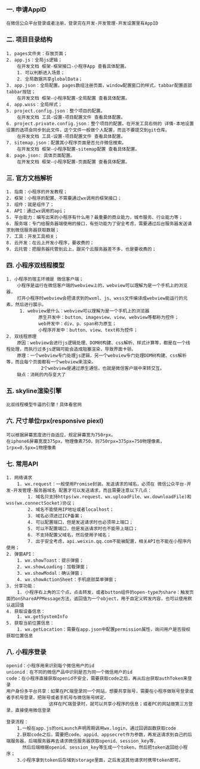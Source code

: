 ### 一. 申请AppID
    在微信公众平台登录或者注册，登录完在开发-开发管理-开发设置里有AppID

### 二. 项目目录结构
    1. pages文件夹：存放页面；
    2. app.js：全局js逻辑；
        在开发文档 框架-框架接口-小程序App 查看具体配置。
        1. 可以判断进入场景；
        2. 全局数据共享globalData；
    3. app.json：全局配置。pages数组注册页面，window配置窗口的样式，tabbar配置底部tabbar按钮；
        在开发文档 框架-小程序配置-全局配置 查看具体配置。
    4. app.wxss：全局样式；
    5. project.config.json：整个项目的配置。
        在开发文档 工具-设置-项目配置文件 查看具体配置。
    6. project.private.config.json：整个项目的配置。在开发工具右侧的 详情-本地设置 设置的选项会同步到此文件，这个文件一般做个人配置，而且不要提交到git仓库。
        在开发文档 工具-设置-项目配置文件 查看具体配置。
    7. sitemap.json：配置其小程序页面是否允许微信搜索。
        在开发文档 框架-小程序配置-sitemap配置 查看具体配置。
    8. page.json: 具体页面配置。
        在开发文档 框架-小程序配置-页面配置 查看具体配置。

### 三. 官方文档解析
    1. 指南：小程序的开发教程；
    2. 框架：小程序的配置、不需要通过wx调用的框架接口；
    3. 组件：就是组件了；
    4. API：通过wx调用的api；
    5. 平台能力：编写出来的小程序有什么用？最重要的商业能力，城市服务、行业能力等；
    6. 服务端：专门给服务器端使用的接口，有些功能为了安全考虑，需要通过后台服务器发送请求到微信服务器获取数据；
    7. 工具：开发工具相关；
    8. 云开发：在云上开发小程序，要收费的；
    9. 云托管：把服务器托管到云上，跟买个云服务器差不多，也是要收费的；

### 四. 小程序双线程模型
    1. 小程序的宿主环境是 微信客户端；
        小程序是运行在微信客户端的webview上的，webview可以理解为是一个手机上的浏览器，
        打开小程序时webview会把请求到的wxml、js、wxss文件编译成webview能运行的元素，然后进行展示。
         1. webview是什么：webview可以理解为是一个手机上的浏览器
                原生开发中：button、imageview、view、webview等都称为控件；
                web开发中：div、p、span称为原生；
                小程序开发中：button、view、text称为控件；
    2. 双线程原理
        原因：webview会进行js逻辑处理、DOM树构建、css解析、样式计算等，都是在一个线程处理，而执行过多js逻辑可能会造成阻塞渲染，导致界面卡顿。
        原理：一个webview专门处理js逻辑，另一个webview专门处理DOM树构建、css解析等，而且每个页面都有一个webview来渲染。
                 2个webview是通过原生通信，也就是微信客户端中来转交互。
        缺点：消耗的内存变大了

### 五. skyline渲染引擎
    比双线程模型牛逼的引擎！具体看官网

### 六. 尺寸单位rpx(responsive piexl)
    可以根据屏幕宽度进行自适应，规定屏幕宽为750rpx。
    在iphone6屏幕宽度375px，物理像素750，则750rpx=375px=750物理像素，1rpx=0.5px=1物理像素
    
### 七. 常用API
    1. 网络请求
        1. wx.request：一般使用Promise封装。发送请求的域名，必须在 微信公众平台-开发-开发管理-服务器域名 配置才可以发送请求，而且需要注意以下几点：
            1. 域名只支持https(wx.request、wx.uploadFile、wx.downloadFile)和wss(wx.connectSocket)协议；
            2. 域名不能使用IP地址或者localhost；
            3. 域名必须进过ICP备案；
            4. 可以配置端口，但是发送请求时也必须带上端口；
            5. 可以不配置端口，但是发送请求时也不能带上端口；
            6. 不支持配置父域名，然后使用子域名；
            7. 出于安全考虑，api.weixin.qq.com不能被配置，相关API也不能在小程序内使用；
    2. 弹窗API：
        1. wx.showToast：提示弹窗；
        2. wx.showLoading：加载弹窗；
        3. wx.showModal：确认弹窗；
        4. wx.showActionSheet：手机底部菜单弹窗；
    3. 分享功能：
        1. 小程序右上角的三个点，点击转发，或者button组件的open-type为share：触发页面的onShareAPPMessage方法，返回值为一个object，用于自定义转发内容，也可以使用默认返回值
    4. 获取设备信息：
        1. wx.getSystemInfo
    5. 获取当前位置信息：
        1. wx.getLocation：需要在app.json中配置permission属性，询问用户是否授权获取位置信息

### 八. 小程序登录
    openid：小程序用来识别每个微信用户的id
    unionid：在不同的微信产品中识别是否为同一个微信用户的id
    code：在小程序直接获取openid不安全，需要获取code之后，再从后台获取authToken来登录
    用户身份多平台共享：如果在PC端登录同一个网站，想要共享账号，需要在小程序做账号登录或者手机号登录，把账号或者手机号与微信账号绑定，
                    这样在PC端登录时，就可以共享小程序的信息；或者PC的网站做第三方登录，直接使用微信登录

    登录流程：
        1.一般在app.js的onLaunch声明周期调用wx.login，通过回调函数获取code
        2.获取code之后，需要把code、appid、appsecret作为参数，再发送请求到自己的后端服务器，后端服务器再去请求微信服务器获取openid、session_key等，
          然后后端根据openid、session_key等生成一个token，然后把token返回给小程序；
        3.小程序拿到token后存储到storage里面，之后发送其他请求时携带token即可。